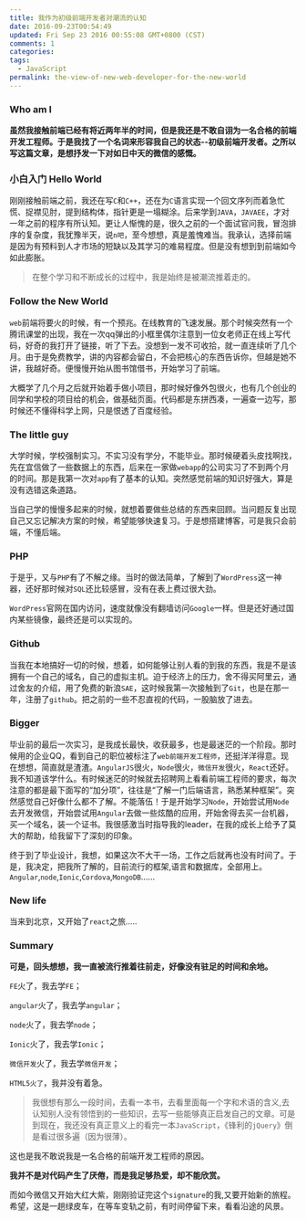 ```yaml
---
title: 我作为初级前端开发者对潮流的认知
date: 2016-09-23T00:54:49
updated: Fri Sep 23 2016 00:55:08 GMT+0800 (CST)
comments: 1
categories:
tags:
  - JavaScript
permalink: the-view-of-new-web-developer-for-the-new-world
---
```


### Who am I
**虽然我接触前端已经有将近两年半的时间，但是我还是不敢自诩为一名合格的前端开发工程师。于是我找了一个名词来形容我自己的状态--初级前端开发者。之所以写这篇文章，是想抒发一下对如日中天的微信的感慨。**
### 小白入门 Hello World
刚刚接触前端之前，我还在写`C`和`C++`，还在为`C`语言实现一个回文序列而着急忙慌、捉襟见肘，提到结构体，指针更是一塌糊涂。后来学到`JAVA`，`JAVAEE`，才对一年之前的程序有所认知。更让人惭愧的是，很久之前的一个面试官问我，冒泡排序的复杂度，我犹豫半天，说`n吧`，至今想想，真是羞愧难当。我承认，选择前端是因为有预料到人才市场的短缺以及其学习的难易程度。但是没有想到到前端如今如此膨胀。

<!--more-->

> 在整个学习和不断成长的过程中，我是始终是被潮流推着走的。

### Follow the New World
`web`前端将要火的时候，有一个预兆。在线教育的飞速发展。那个时候突然有一个腾讯课堂的出现，我在一次qq弹出的小框里偶尔注意到一位女老师正在线上写代码，好奇的我打开了链接，听了下去。没想到一发不可收拾，就一直连续听了几个月。由于是免费教学，讲的内容都会留白，不会把核心的东西告诉你，但越是她不讲，我越好奇。便慢慢开始从图书馆借书，开始学习了前端。

大概学了几个月之后就开始着手做小项目，那时候好像外包很火，也有几个创业的同学和学校的项目给的机会，做基础页面。代码都是东拼西凑，一遍查一边写，那时候还不懂得科学上网，只是恨透了百度经验。

### The little guy
大学时候，学校强制实习。不实习没有学分，不能毕业。那时候硬着头皮找啊找，先在宜信做了一些数据上的东西，后来在一家做`webapp`的公司实习了不到两个月的时间。那是我第一次对`app`有了基本的认知。突然感觉前端的知识好强大，算是没有选错这条道路。

当自己学的慢慢多起来的时候，就想着要做些总结的东西来回顾。当问题反复出现自己又忘记解决方案的时候，希望能够快速复习。于是想搭建博客，可是我只会前端，不懂后端。

### PHP
于是乎，又与`PHP`有了不解之缘。当时的做法简单，了解到了`WordPress`这一神器，还好那时候对`SQL`还比较感冒，没有在表上费过很大劲。

`WordPress`官网在国内访问，速度就像没有翻墙访问`Google`一样。但是还好通过国内某些镜像，最终还是可以实现的。

### Github
当我在本地搞好一切的时候，想着，如何能够让别人看的到我的东西，我是不是该拥有一个自己的域名，自己的虚拟主机。迫于经济上的压力，舍不得买阿里云，通过舍友的介绍，用了免费的新浪`SAE`，这时候我第一次接触到了`Git`，也是在那一年，注册了`github`。把之前的一些不忍直视的代码，一股脑放了进去。

### Bigger
毕业前的最后一次实习，是我成长最快，收获最多，也是最迷茫的一个阶段。那时候用的企业QQ，看到自己的职位被标注了`web前端开发工程师`，还挺洋洋得意。现在想想，简直就是渣渣。`AngularJS`很火，`Node`很火，`微信开发`很火，`React`还好。我不知道该学什么。有时候迷茫的时候就去招聘网上看看前端工程师的要求，每次注意的都是最下面写的“加分项”，往往是“了解一门后端语言，熟悉某种框架”。突然感觉自己好像什么都不了解。不能落伍！于是开始学习`Node`，开始尝试用`Node`去开发微信，开始尝试用`Angular`去做一些炫酷的应用，开始舍得去买一台机器，买一个域名，装一个证书。我很感激当时指导我的leader，在我的成长上给予了莫大的帮助，给我留下了深刻的印象。

终于到了毕业设计，我想，如果这次不大干一场，工作之后就再也没有时间了。于是，我决定，把我所了解的，目前流行的框架,语言和数据库，全部用上。`Angular`,`node`,`Ionic`,`Cordova`,`MongoDB`......

### New life
当来到北京，又开始了`react`之旅.....

### Summary
**可是，回头想想，我一直被流行推着往前走，好像没有驻足的时间和余地。**

`FE`火了，我去学`FE`；

`angular`火了，我去学`angular`；

`node`火了，我去学`node`；

`Ionic`火了，我去学`Ionic`；

`微信开发`火了，我去学`微信开发`；

`HTML5火了`，我并没有着急。

> 我很想有那么一段时间，去看一本书，去看里面每一个字和术语的含义,去认知别人没有领悟到的一些知识，去写一些能够真正启发自己的文章。可是到现在，我还没有真正意义上的看完一本`JavaScript`，《锋利的`jQuery`》倒是看过很多遍（因为很薄）。

这也是我不敢说我是一名合格的前端开发工程师的原因。

**我并不是对代码产生了厌倦，而是我足够热爱，却不能欣赏。**

而如今微信又开始大红大紫，刚刚验证完这个`signature`的我,又要开始新的旅程。希望，这是一趟绿皮车，在等车变轨之前，有时间停留下来，看看沿途的风景。
